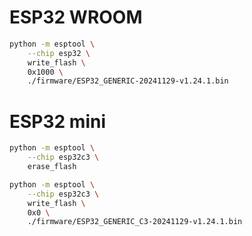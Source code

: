 # ESP32 WROOM

```bash
python -m esptool \
    --chip esp32 \
    write_flash \
    0x1000 \
    ./firmware/ESP32_GENERIC-20241129-v1.24.1.bin
```

# ESP32 mini

```bash
python -m esptool \
    --chip esp32c3 \
    erase_flash

python -m esptool \
    --chip esp32c3 \
    write_flash \
    0x0 \
    ./firmware/ESP32_GENERIC_C3-20241129-v1.24.1.bin
```
